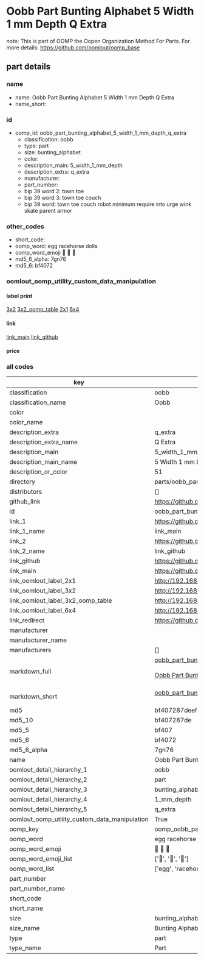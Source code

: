 # Oobb Part Bunting Alphabet 5 Width 1 mm Depth Q Extra  

note: This is part of OOMP the Oopen Organization Method For Parts. For more details: https://github.com/oomlout/oomp_base

##  part details
  







### name
* name: Oobb Part Bunting Alphabet 5 Width 1 mm Depth Q Extra
* name_short: 
### id
* oomp_id: oobb_part_bunting_alphabet_5_width_1_mm_depth_q_extra
  * classification: oobb
  * type: part
  * size: bunting_alphabet
  * color: 
  * description_main: 5_width_1_mm_depth
  * description_extra: q_extra
  * manufacturer: 
  * part_number: 
  * bip 39 word 2: town toe
  * bip 39 word 3: town toe couch
  * bip 39 word: town toe couch robot minimum require into urge wink skate parent armor

### other_codes
* short_code: 
* oomp_word: egg racehorse dolls
* oomp_word_emoji :egg: :racehorse: :dolls:
* md5_6_alpha: 7gn76
* md5_6: bf4072






### oomlout_oomp_utility_custom_data_manipulation
#### label print
[3x2](http://192.168.1.245:1112/?label=oomp%207gn76)
[3x2_oomp_table](http://192.168.1.108:1112/?label=oomp%207gn76)
[2x1](http://192.168.1.242:1112/?label=oomp%207gn76)
[6x4](http://192.168.1.55:1112/?label=oomp%207gn76)    

#### link

[link_main](https://github.com/oomlout/oomlout_oomp_version_1_messy/tree/main/parts/oobb_part_bunting_alphabet_5_width_1_mm_depth_q_extra) [link_github](https://github.com/oomlout/oomlout_oomp_version_1_messy/tree/main/parts/oobb_part_bunting_alphabet_5_width_1_mm_depth_q_extra)                             

#### price







### all codes 
| key | value |  
| --- | --- |  
| classification | oobb |  
| classification_name | Oobb |  
| color |  |  
| color_name |  |  
| description_extra | q_extra |  
| description_extra_name | Q Extra |  
| description_main | 5_width_1_mm_depth |  
| description_main_name | 5 Width 1 mm Depth |  
| description_or_color | 51 |  
| directory | parts/oobb_part_bunting_alphabet_5_width_1_mm_depth_q_extra |  
| distributors | [] |  
| github_link | https://github.com/oomlout/oomlout_oomp_part_src/tree/main/parts/oobb_part_bunting_alphabet_5_width_1_mm_depth_q_extra |  
| id | oobb_part_bunting_alphabet_5_width_1_mm_depth_q_extra |  
| link_1 | https://github.com/oomlout/oomlout_oomp_version_1_messy/tree/main/parts/oobb_part_bunting_alphabet_5_width_1_mm_depth_q_extra |  
| link_1_name | link_main |  
| link_2 | https://github.com/oomlout/oomlout_oomp_version_1_messy/tree/main/parts/oobb_part_bunting_alphabet_5_width_1_mm_depth_q_extra |  
| link_2_name | link_github |  
| link_github | https://github.com/oomlout/oomlout_oomp_version_1_messy/tree/main/parts/oobb_part_bunting_alphabet_5_width_1_mm_depth_q_extra |  
| link_main | https://github.com/oomlout/oomlout_oomp_version_1_messy/tree/main/parts/oobb_part_bunting_alphabet_5_width_1_mm_depth_q_extra |  
| link_oomlout_label_2x1 | http://192.168.1.242:1112/?label=oomp%207gn76 |  
| link_oomlout_label_3x2 | http://192.168.1.245:1112/?label=oomp%207gn76 |  
| link_oomlout_label_3x2_oomp_table | http://192.168.1.108:1112/?label=oomp%207gn76 |  
| link_oomlout_label_6x4 | http://192.168.1.55:1112/?label=oomp%207gn76 |  
| link_redirect | https://github.com/oomlout/oomlout_oomp_version_1_messy/tree/main/parts/oobb_part_bunting_alphabet_5_width_1_mm_depth_q_extra |  
| manufacturer |  |  
| manufacturer_name |  |  
| manufacturers | [] |  
| markdown_full | [oobb_part_bunting_alphabet_5_width_1_mm_depth_q_extra](none)<br>[](none)<br>[Oobb Part Bunting Alphabet 5 Width 1 Mm Depth Q Extra](none)<br><br> |  
| markdown_short | [oobb_part_bunting_alphabet_5_width_1_mm_depth_q_extra](none)<br><br> |  
| md5 | bf407287deef6ebadc468bb261f8e732 |  
| md5_10 | bf407287de |  
| md5_5 | bf407 |  
| md5_6 | bf4072 |  
| md5_6_alpha | 7gn76 |  
| name | Oobb Part Bunting Alphabet 5 Width 1 mm Depth Q Extra |  
| oomlout_detail_hierarchy_1 | oobb |  
| oomlout_detail_hierarchy_2 | part |  
| oomlout_detail_hierarchy_3 | bunting_alphabet |  
| oomlout_detail_hierarchy_4 | 1_mm_depth |  
| oomlout_detail_hierarchy_5 | q_extra |  
| oomlout_oomp_utility_custom_data_manipulation | True |  
| oomp_key | oomp_oobb_part_bunting_alphabet_5_width_1_mm_depth_q_extra |  
| oomp_word | egg racehorse dolls |  
| oomp_word_emoji | :egg: :racehorse: :dolls: |  
| oomp_word_emoji_list | [':egg:', ':racehorse:', ':dolls:'] |  
| oomp_word_list | ['egg', 'racehorse', 'dolls'] |  
| part_number |  |  
| part_number_name |  |  
| short_code |  |  
| short_name |  |  
| size | bunting_alphabet |  
| size_name | Bunting Alphabet |  
| type | part |  
| type_name | Part |  
